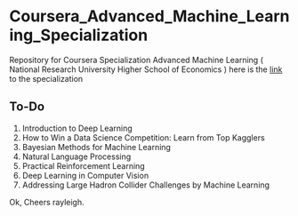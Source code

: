 # Coursera_Advanced_Machine_Learning_Specialization
Repository for Coursera Specialization Advanced Machine Learning ( National Research University Higher School of Economics )
here is the [link](https://www.coursera.org/specializations/aml) to the specialization

## To-Do
1. Introduction to Deep Learning
2. How to Win a Data Science Competition: Learn from Top Kagglers
3. Bayesian Methods for Machine Learning
4. Natural Language Processing
5. Practical Reinforcement Learning
6. Deep Learning in Computer Vision
7. Addressing Large Hadron Collider Challenges by Machine Learning

Ok, Cheers rayleigh.
